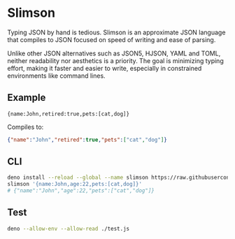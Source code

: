 # Slimson

Typing JSON by hand is tedious. Slimson is an approximate JSON language that
compiles to JSON focused on speed of writing and ease of parsing.

Unlike other JSON alternatives such as JSON5, HJSON, YAML and TOML, neither
readability nor aesthetics is a priority. The goal is minimizing typing effort,
making it faster and easier to write, especially in constrained environments
like command lines.

## Example

```
{name:John,retired:true,pets:[cat,dog]}
```

Compiles to:

```JSON
{"name":"John","retired":true,"pets":["cat","dog"]}
```

## CLI

```sh
deno install --reload --global --name slimson https://raw.githubusercontent.com/tjconcept/slimson/refs/heads/main/cli.js
slimson '{name:John,age:22,pets:[cat,dog]}'
# {"name":"John","age":22,"pets":["cat","dog"]}
```

## Test

```sh
deno --allow-env --allow-read ./test.js
```
